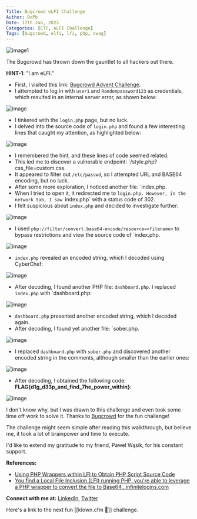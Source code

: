 ```yaml
---
Title: Bugcrowd eLFI Challenge
Author: 0xPb
Date: 17th Jan, 2023
Categories: [CTF, eLFI Challenge]
Tags: [bugcrowd, elfi, lfi, php, swag]
---
```


![image1](https://miro.medium.com/v2/resize:fit:1400/0*OhB8Zp9uhjXWWEaG)

The Bugcrowd has thrown down the gauntlet to all hackers out there.

**HINT-1**: "I am eLFI."

- First, I visited this link: [Bugcrowd Advent Challenge](https://bugcrowd-advent-challenge.herokuapp.com/login.php).
- I attempted to log in with `user1` and `Randompassword123` as credentials, which resulted in an internal server error, as shown below:

![image](https://miro.medium.com/v2/resize:fit:1400/format:webp/1*X7RI3Gd3nMVPhHGeERkWSQ.png)

- I tinkered with the `login.php` page, but no luck.
- I delved into the source code of `login.php` and found a few interesting lines that caught my attention, as highlighted below:

![image](https://miro.medium.com/v2/resize:fit:1400/format:webp/1*VaKBQncUk8AVSV2cPYDwRg.png)

- I remembered the hint, and these lines of code seemed related.
- This led me to discover a vulnerable endpoint: `/style.php?css_file=custom.css.
- It appeared to filter out `/etc/passwd`, so I attempted URL and BASE64 encoding, but no luck.
- After some more exploration, I noticed another file: `index.php.
- When I tried to open it, it redirected me to `login.php. However, in the network tab, I saw `index.php` with a status code of 302.
- I felt suspicious about `index.php` and decided to investigate further:

![image](https://miro.medium.com/v2/resize:fit:1400/format:webp/1*auF6KSYzFoF5xnc5FoBJfw.png)

- I used `php://filter/convert.base64-encode/resource=<filename>` to bypass restrictions and view the source code of `index.php.

![image](https://miro.medium.com/v2/resize:fit:1400/format:webp/1*G3THjATyx7BnY0cNODccTQ.png)

- `index.php` revealed an encoded string, which I decoded using CyberChef:

![image](https://miro.medium.com/v2/resize:fit:1400/format:webp/1*78aQVW839y5s6yl7OscdDA.png)

- After decoding, I found another PHP file: `dashboard.php`. I replaced `index.php` with `dashboard.php:

![image](https://miro.medium.com/v2/resize:fit:1400/format:webp/1*92uErSvzxkxdQzrBB1FaLA.png)

- `dashboard.php` presented another encoded string, which I decoded again.
- After decoding, I found yet another file: `sober.php.

![image](https://miro.medium.com/v2/format:webp/1*Vze78YM-FcbfaSUpNPWq-A.png)

- I replaced `dashboard.php` with `sober.php` and discovered another encoded string in the comments, although smaller than the earlier ones:

![image](https://miro.medium.com/v2/resize:fit:1400/format:webp/1*FtxcGiChOcTDTofb1Dahhg.png)

- After decoding, I obtained the following code: **FLAG{d1g_d33p_and_find_7he_power_within}**:

![image](https://miro.medium.com/v2/resize:fit:1400/format:webp/1*kGtqNRgnZS1CgA-iFOp67g.png)

I don't know why, but I was drawn to this challenge and even took some time off work to solve it. Thanks to [Bugcrowd](https://twitter.com/Bugcrowd) for the fun challenge!

The challenge might seem simple after reading this walkthrough, but believe me, it took a lot of brainpower and time to execute.

I'd like to extend my gratitude to my friend, Paweł Wąsik, for his constant support.

**References:**

- [Using PHP Wrappers within LFI to Obtain PHP Script Source Code](https://infinitelogins.com/2020/04/25/lfi-php-wrappers-to-obtain-source-code/)
- [You find a Local File Inclusion (LFI) running PHP, you're able to leverage a PHP wrapper to convert the file to Base64…infinitelogins.com](https://infinitelogins.com/2020/04/25/lfi-php-wrappers-to-obtain-source-code/)

**Connect with me at:** [LinkedIn](https://www.linkedin.com/in/prasanth-bodepu-%E0%B0%AA%E0%B1%8D%E0%B0%B0%E0%B0%B6%E0%B0%BE%E0%B0%82%E0%B0%A4%E0%B1%8D-411ba31a3/), [Twitter](https://twitter.com/_0xPb)



Here's a link to the next fun [[klown.cfm 🎪]] challenge.